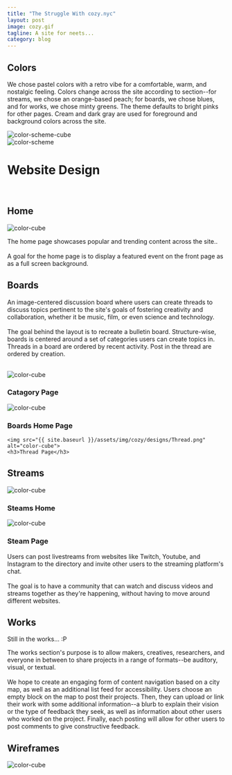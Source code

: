 ```yaml
---
title: "The Struggle With cozy.nyc"
layout: post
image: cozy.gif
tagline: A site for neets...
category: blog
---
```




<section id="4">
  <h2>Colors</h2>
  <div class="left">
    <p>
      We chose pastel colors with a retro vibe for a comfortable, warm, and nostalgic
      feeling. Colors change across the site according to section--for streams,
      we chose an orange-based peach; for boards, we chose blues, and for works,
      we chose minty greens. The theme defaults to bright pinks for other pages.
      Cream and dark gray are used for foreground and background colors across the
      site.
    </p>
  </div>
  <div class="right">
    <img src="{{ site.baseurl }}/assets/img/cozy/color-scheme-cube.svg" alt="color-scheme-cube">
  </div>
  <img src="{{ site.baseurl }}/assets/img/cozy/color-scheme.png" alt="color-scheme">

</section>



<div class="u-cf" />

<h1> Website Design </h1>
<br/>

<section id="6">
  <h2>Home</h2>
  <div class="left">
    <img src="{{ site.baseurl }}/assets/img/cozy/designs/Home Page.png" alt="color-cube">
  </div>
  <div class="right">
    <p>
      The home page showcases popular and trending content across the site..
      <br />
      <br />
      A goal for the home page is to display a featured event on the front page as
      as a full screen background.
    </p>
  </div>
</section>

<section id="7">
  <h2>Boards</h2>
  <div class="left">
    <p>
      An image-centered discussion board where users can create threads to discuss
      topics pertinent to the site's goals of fostering creativity and collaboration,
      whether it be music, film, or even science and technology.
      <br />
      <br />
      The goal behind the layout is to recreate a bulletin board. Structure-wise,
      boards is centered around a set of categories users can create topics in.
      Threads in a board are ordered by recent activity. Post in the thread are
      ordered by creation.
    </p>
    <br/>
    <img src="{{ site.baseurl }}/assets/img/cozy/designs/BoardThreads.png" alt="color-cube">
    <h3>Catagory Page</h3>
  </div>
  <div class="right">
    <img src="{{ site.baseurl }}/assets/img/cozy/designs/BoardsHome.png" alt="color-cube">
    <h3>Boards Home Page</h3>

    <img src="{{ site.baseurl }}/assets/img/cozy/designs/Thread.png" alt="color-cube">
    <h3>Thread Page</h3>
  </div>
  <div class="u-cf" />
</section>

<section id="8">
  <h2>Streams</h2>
  <div class="left">
    <img src="{{ site.baseurl }}/assets/img/cozy/designs/Stream Directory.png" alt="color-cube">
    <h3>Steams Home</h3>
    <img src="{{ site.baseurl }}/assets/img/cozy/designs/Stream.png" alt="color-cube">
    <h3>Steam Page</h3>
  </div>
  <div class="right">
    <p>
      Users can post livestreams from websites like Twitch, Youtube, and Instagram
      to the directory and invite other users to the streaming platform's chat.
      <br/>
      <br/>
      The goal is to have a community that can watch and discuss videos and streams
      together as they're happening, without having to move around different websites.
    </p>
  </div>
</section>

<section id="9">
  <h2>Works</h2>
  <p>Still in the works... :P</p>
  <div class="left">
    <p>
      The works section's purpose is to allow makers, creatives, researchers, and
      everyone in between to share projects in a range of formats--be auditory,
      visual, or textual.
      <br />
      <br />
      We hope to create an engaging form of content navigation based on a city map,
      as well as an additional list feed for accessibility. Users choose an empty
      block on the map to post their projects. Then, they can upload or link their
      work with some additional information--a blurb to explain their vision or
      the type of feedback they seek, as well as information about other users
      who worked on the project. Finally, each posting will allow for other users
      to post comments to give constructive feedback.
    </p>
  </div>
  <div class="right">

  </div>
</section>

<section>
  <h2>Wireframes</h2>
  <img src="{{ site.baseurl }}/assets/img/cozy/wireframes/cozy_wireframe.png" alt="color-cube">
</section>
